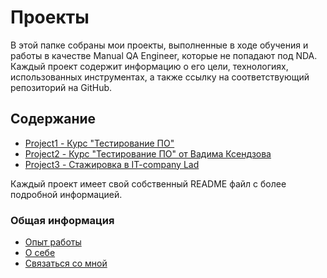 # Проекты

В этой папке собраны мои проекты, выполненные в ходе обучения и работы в качестве Manual QA Engineer, которые не попадают под NDA. Каждый проект содержит информацию о его цели, технологиях, использованных инструментах, а также ссылку на соответствующий репозиторий на GitHub.

## Содержание

- [Project1 - Курс "Тестирование ПО"](Project1/README.md)
- [Project2 - Курс "Тестирование ПО" от Вадима Ксендзова](Project2/README.md)
- [Project3 - Стажировка в IT-company Lad](Project3/README.md)

Каждый проект имеет свой собственный README файл с более подробной информацией.

### Общая информация

- [Опыт работы](../README.md#опыт-работы)
- [О себе](../README.md#о-себе)
- [Связаться со мной](../README.md#связаться-со-мной)
